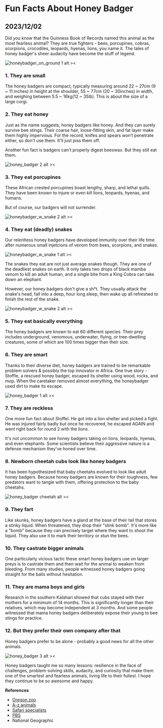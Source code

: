 # Fun Facts About Honey Badger
## 2023/12/02

Did you know that the Guinness Book of Records named this animal as the most fearless animal? They are true fighters - bees, porcupines, cobras, scorpions, crocodiles, leopards, hyenas, lions, you name it. The tales of honey badger's sheer audacity have become the stuff of legend.

![honeybadger_on_ground 1 alt ><](https://b2177947.smushcdn.com/2177947/wp-content/uploads//Amapa.png?lossy=1&strip=1&webp=1)

### 1. They are small

The honey badgers are compact, typically measuring around 22 ~ 27cm (9 ~ 11 inches) in height at the shoulder, 55 ~ 77cm (20 ~ 30inches) in width, and weighing between 5.5 ~ 16kg(12 ~ 35lb). This is about the size of a large corgi.

### 2. They eat honey

Just as the name suggests, honey badgers like honey. And they can surely survive bee stings. Their coarse hair, loose-fitting skin, and fat layer make them highly impervious. For the record, knifes and spears won’t penetrate either, so don't use them. It'll just piss them off.

Another fun fact is badgers can't properly digest beeswax. But they still eat them.

![honey_badger 2 alt ><](https://github.com/jinnycho/jinnycho.github.io/blob/main/src/assets/photos/honeybadger3.png?raw=true)

### 3. They eat porcupines
These African crested porcupines boast lengthy, sharp, and lethal quills. They have been known to injure or even kill lions, leopards, hyenas, and humans.

But of course, our badgers will not surrender. 

![honeybadger_w_snake 2 alt ><](https://github.com/jinnycho/jinnycho.github.io/blob/main/src/assets/photos/honeybadger2.png?raw=true)

### 4. They eat (deadly) snakes

Our relentless honey badgers have developed immunity over their life time after numerous small injetcions of venom from bees, scorpions, and snakes.

![honeybadger_w_snake 1 alt ><](https://cdn.jwplayer.com/v2/media/CpXdNWGV/poster.jpg?width=480)

The snakes they eat are not just average snakes though. They are one of the deadliest snakes on earth. It only takes two drops of black mamba venom to kill an adult human, and a single bite from a King Cobra can take down an elephant.

However, our honey badgers don't give a sh*t. They usually attack the snake's head, fall into a deep, hour long sleep, then wake up all refreshed to finish the rest of the snake.

![honeybadger_w_snake 2 alt ><](https://github.com/jinnycho/jinnycho.github.io/blob/main/src/assets/photos/honeybadger4.gif?raw=true)

### 5. They eat basically everything
The honey badgers are known to eat 60 different species. Their prey includes underground, venomous, underwater, flying, or tree-dwelling creatures, some of which are 100 times bigger than their size.

### 6. They are smart
Thanks to their diverse diet, honey badgers are trained to be remarkable problem solvers & possibly the top innovator in Africa. One true story - Stoffle, a rescued honey badger, escaped its shelter using wood, rocks, and mop. When the caretaker removed almost everything, the honeybadger used dirt to make its escape.

![honey_badger 1 alt ><](https://github.com/jinnycho/jinnycho.github.io/blob/main/src/assets/photos/honeybadger1.gif?raw=true)

### 7. They are reckless
One more fun fact about Stoffel. He got into a lion shelter and picked a fight. He was injured fairly badly but once he recovered, he escaped AGAIN and went right back for round 2 with the lions.

It's not uncommon to see honey badgers taking on lions, leopards, hyenas, and even elephants. Some scientists believe their aggressive nature is a defense mechanism they've honed over time.

### 8. Newborn cheetah cubs look like honey badgers
It has been hypothesized that baby cheetahs evolved to look like adult honey badgers. Because honey badgers are known for their toughness, few predators want to tangle with them, offering protection to the baby cheetahs.

![honey_badger cheetah alt ><](https://www.researchgate.net/profile/John-Oconnor-18/publication/332180393/figure/fig7/AS:743627844235270@1554306102333/Example-of-the-hypothesised-Batesian-mimicry-observed-between-the-honey-badger.jpg)

### 9. They fart
Like skunks, honey badgers have a gland at the base of their tail that stores a stinky liquid. When threatened, they drop their "stink bomb". It's more like a "bomb" because they can precisely target where they want to shoot the liquid. They also use it to mark their territory or stun the bees.

### 10. They castrate bigger animals
One particularly vicious tactic these smart honey badgers use on larger preys is to castrate them and then wait for the animal to weaken from bleeding. From many studies, people witnessed honey badgers going straight for the balls without hesitation.

### 11. They are mama boys and girls
Research in the southern Kalahari showed that cubs stayed with their mothers for a minimum of 14 months. This is significantly longer than their relatives, which may become independent at 3 months. And some people witnessed that mama honey badgers deliberately expose their young to bee stings for practice.

### 12. But they prefer their own company after that
Honey badgers prefer to be alone - probably a good news for all the other animals.

![honey_badger 3 alt ><](https://media.giphy.com/media/f8k6R32qjJGV2/giphy-downsized.gif)

Honey badgers taught me so many lessons: resilience in the face of challenges, problem-solving skills, audacity, and curiosity that make them one of the smartest and fearless animals, living life to their fullest. I hope they continue to be so awesome and happy.

**References**
- [Oregon zoo](https://www.oregonzoo.org/animals/african-crested-porcupine#:~:text=The%20tips%20of%20its%20quills,%2C%20hyenas%2C%20and%20even%20humans.)
- [A-z animals](https://a-z-animals.com/blog/these-honey-badgers-are-basically-genius-safe-crackers/)
- [Safari specialists](https://www.safarispecialists.net/news/men-scared-honey-badgers/)
- [PBS](https://www.pbs.org/video/nature-honey-badgers-masters-mayhem/)
- National Geographic